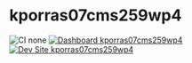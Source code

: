 # kporras07cms259wp4

![CI none](https://img.shields.io/badge/ci-none-orange.svg)
[![Dashboard kporras07cms259wp4](https://img.shields.io/badge/dashboard-kporras07cms259wp4-yellow.svg)](https://dashboard.pantheon.io/sites/2926994d-5f1e-4d0a-8bb2-db28d3e19f15#dev/code)
[![Dev Site kporras07cms259wp4](https://img.shields.io/badge/site-kporras07cms259wp4-blue.svg)](http://dev-kporras07cms259wp4.pantheonsite.io/)
